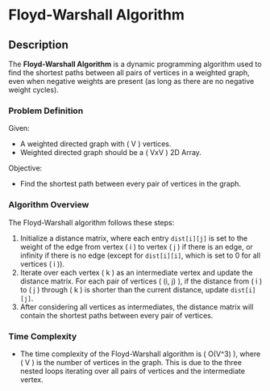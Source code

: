 # Floyd-Warshall Algorithm

## Description

The **Floyd-Warshall Algorithm** is a dynamic programming algorithm used to find the shortest paths between all pairs of vertices in a weighted graph, even when negative weights are present (as long as there are no negative weight cycles).

### Problem Definition

Given:
- A weighted directed graph with \( V \) vertices.
- Weighted directed graph should be a \( VxV \) 2D Array.

Objective:
- Find the shortest path between every pair of vertices in the graph.

### Algorithm Overview

The Floyd-Warshall algorithm follows these steps:
1. Initialize a distance matrix, where each entry `dist[i][j]` is set to the weight of the edge from vertex \( i \) to vertex \( j \) if there is an edge, or infinity if there is no edge (except for `dist[i][i]`, which is set to 0 for all vertices \( i \)).
2. Iterate over each vertex \( k \) as an intermediate vertex and update the distance matrix. For each pair of vertices \( (i, j) \), if the distance from \( i \) to \( j \) through \( k \) is shorter than the current distance, update `dist[i][j]`.
3. After considering all vertices as intermediates, the distance matrix will contain the shortest paths between every pair of vertices.

### Time Complexity
- The time complexity of the Floyd-Warshall algorithm is \( O(V^3) \), where \( V \) is the number of vertices in the graph. This is due to the three nested loops iterating over all pairs of vertices and the intermediate vertex.